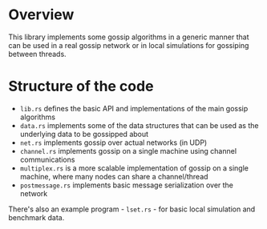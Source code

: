 # Overview

This library implements some gossip algorithms in a generic manner that can be used in a real gossip network or in local simulations for gossiping between threads.

# Structure of the code

* `lib.rs` defines the basic API and implementations of the main gossip algorithms
* `data.rs` implements some of the data structures that can be used as the underlying data to be gossipped about
* `net.rs` implements gossip over actual networks (in UDP)
* `channel.rs` implements gossip on a single machine using channel communications
* `multiplex.rs` is a more scalable implementation of gossip on a single machine, where many nodes can share a channel/thread
* `postmessage.rs` implements basic message serialization over the network

There's also an example program - `lset.rs` - for basic local simulation and benchmark data.
